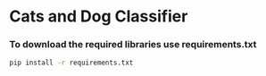 # Cats and Dog Classifier
### To download the required libraries use requirements.txt
```bash
pip install -r requirements.txt
```
